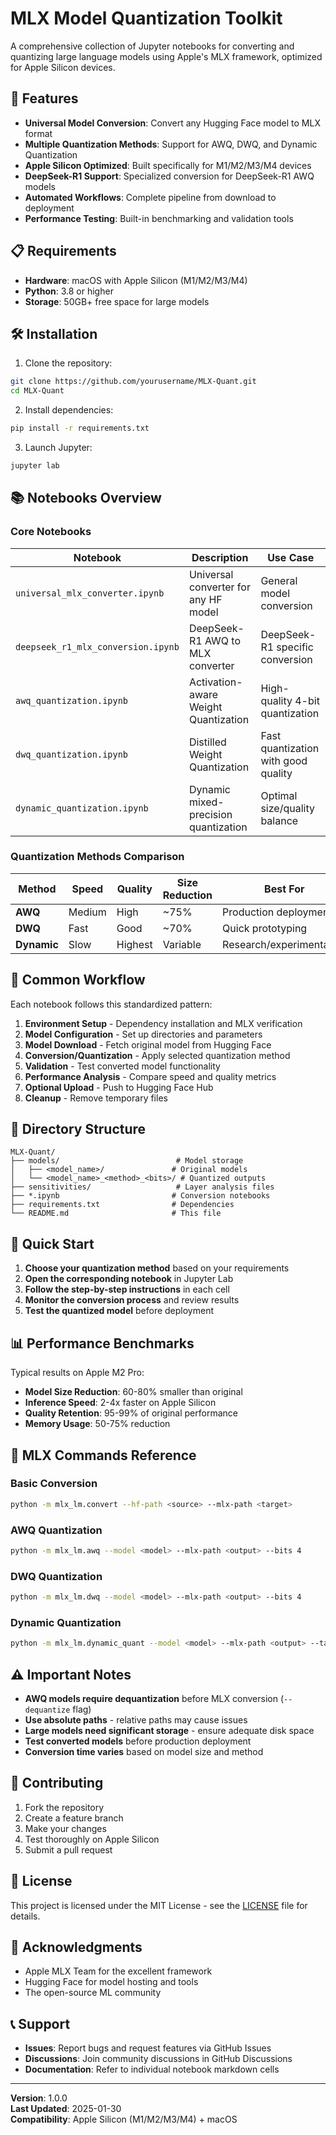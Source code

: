 # MLX Model Quantization Toolkit

A comprehensive collection of Jupyter notebooks for converting and quantizing large language models using Apple's MLX framework, optimized for Apple Silicon devices.

## 🚀 Features

- **Universal Model Conversion**: Convert any Hugging Face model to MLX format
- **Multiple Quantization Methods**: Support for AWQ, DWQ, and Dynamic Quantization
- **Apple Silicon Optimized**: Built specifically for M1/M2/M3/M4 devices
- **DeepSeek-R1 Support**: Specialized conversion for DeepSeek-R1 AWQ models
- **Automated Workflows**: Complete pipeline from download to deployment
- **Performance Testing**: Built-in benchmarking and validation tools

## 📋 Requirements

- **Hardware**: macOS with Apple Silicon (M1/M2/M3/M4)
- **Python**: 3.8 or higher
- **Storage**: 50GB+ free space for large models

## 🛠 Installation

1. Clone the repository:
```bash
git clone https://github.com/yourusername/MLX-Quant.git
cd MLX-Quant
```

2. Install dependencies:
```bash
pip install -r requirements.txt
```

3. Launch Jupyter:
```bash
jupyter lab
```

## 📚 Notebooks Overview

### Core Notebooks

| Notebook | Description | Use Case |
|----------|-------------|----------|
| `universal_mlx_converter.ipynb` | Universal converter for any HF model | General model conversion |
| `deepseek_r1_mlx_conversion.ipynb` | DeepSeek-R1 AWQ to MLX converter | DeepSeek-R1 specific conversion |
| `awq_quantization.ipynb` | Activation-aware Weight Quantization | High-quality 4-bit quantization |
| `dwq_quantization.ipynb` | Distilled Weight Quantization | Fast quantization with good quality |
| `dynamic_quantization.ipynb` | Dynamic mixed-precision quantization | Optimal size/quality balance |

### Quantization Methods Comparison

| Method | Speed | Quality | Size Reduction | Best For |
|--------|-------|---------|----------------|----------|
| **AWQ** | Medium | High | ~75% | Production deployment |
| **DWQ** | Fast | Good | ~70% | Quick prototyping |
| **Dynamic** | Slow | Highest | Variable | Research/experimentation |

## 🔄 Common Workflow

Each notebook follows this standardized pattern:

1. **Environment Setup** - Dependency installation and MLX verification
2. **Model Configuration** - Set up directories and parameters
3. **Model Download** - Fetch original model from Hugging Face
4. **Conversion/Quantization** - Apply selected quantization method
5. **Validation** - Test converted model functionality
6. **Performance Analysis** - Compare speed and quality metrics
7. **Optional Upload** - Push to Hugging Face Hub
8. **Cleanup** - Remove temporary files

## 📁 Directory Structure

```
MLX-Quant/
├── models/                          # Model storage
│   ├── <model_name>/               # Original models
│   └── <model_name>_<method>_<bits>/ # Quantized outputs
├── sensitivities/                   # Layer analysis files
├── *.ipynb                         # Conversion notebooks
├── requirements.txt                # Dependencies
└── README.md                       # This file
```

## 🚀 Quick Start

1. **Choose your quantization method** based on your requirements
2. **Open the corresponding notebook** in Jupyter Lab
3. **Follow the step-by-step instructions** in each cell
4. **Monitor the conversion process** and review results
5. **Test the quantized model** before deployment

## 📊 Performance Benchmarks

Typical results on Apple M2 Pro:

- **Model Size Reduction**: 60-80% smaller than original
- **Inference Speed**: 2-4x faster on Apple Silicon
- **Quality Retention**: 95-99% of original performance
- **Memory Usage**: 50-75% reduction

## 🔧 MLX Commands Reference

### Basic Conversion
```bash
python -m mlx_lm.convert --hf-path <source> --mlx-path <target>
```

### AWQ Quantization
```bash
python -m mlx_lm.awq --model <model> --mlx-path <output> --bits 4
```

### DWQ Quantization
```bash
python -m mlx_lm.dwq --model <model> --mlx-path <output> --bits 4
```

### Dynamic Quantization
```bash
python -m mlx_lm.dynamic_quant --model <model> --mlx-path <output> --target-bpw 4.0
```

## ⚠️ Important Notes

- **AWQ models require dequantization** before MLX conversion (`--dequantize` flag)
- **Use absolute paths** - relative paths may cause issues
- **Large models need significant storage** - ensure adequate disk space
- **Test converted models** before production deployment
- **Conversion time varies** based on model size and method

## 🤝 Contributing

1. Fork the repository
2. Create a feature branch
3. Make your changes
4. Test thoroughly on Apple Silicon
5. Submit a pull request

## 📄 License

This project is licensed under the MIT License - see the [LICENSE](LICENSE) file for details.

## 🙏 Acknowledgments

- Apple MLX Team for the excellent framework
- Hugging Face for model hosting and tools
- The open-source ML community

## 📞 Support

- **Issues**: Report bugs and request features via GitHub Issues
- **Discussions**: Join community discussions in GitHub Discussions
- **Documentation**: Refer to individual notebook markdown cells

---

**Version**: 1.0.0  
**Last Updated**: 2025-01-30  
**Compatibility**: Apple Silicon (M1/M2/M3/M4) + macOS